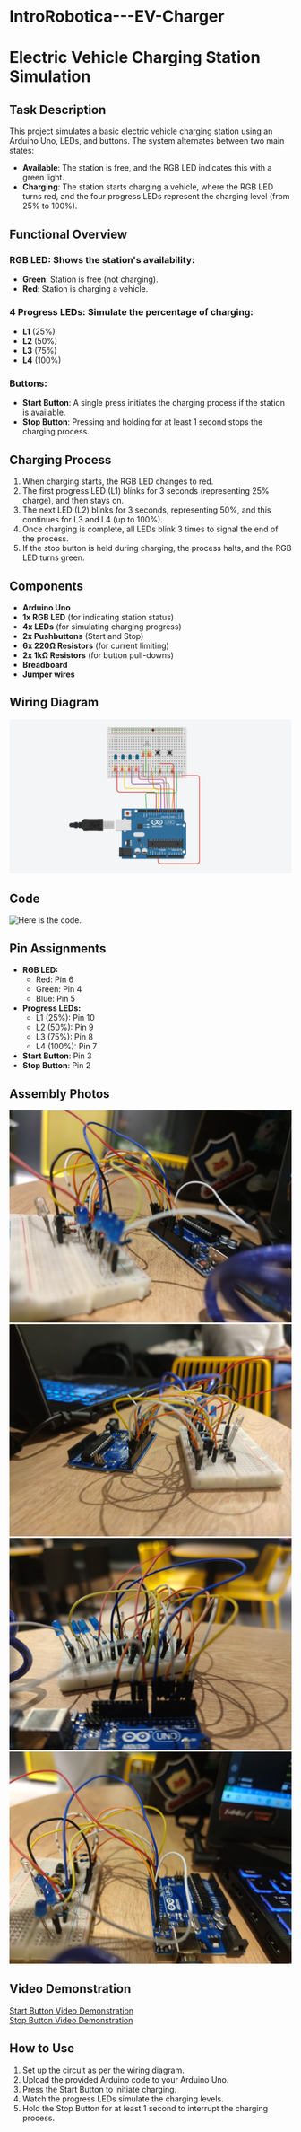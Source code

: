 # IntroRobotica---EV-Charger


# Electric Vehicle Charging Station Simulation

## Task Description
This project simulates a basic electric vehicle charging station using an Arduino Uno, LEDs, and buttons. The system alternates between two main states:

- **Available**: The station is free, and the RGB LED indicates this with a green light.
- **Charging**: The station starts charging a vehicle, where the RGB LED turns red, and the four progress LEDs represent the charging level (from 25% to 100%).

## Functional Overview

### RGB LED: Shows the station's availability:
- **Green**: Station is free (not charging).
- **Red**: Station is charging a vehicle.

### 4 Progress LEDs: Simulate the percentage of charging:
- **L1** (25%)
- **L2** (50%)
- **L3** (75%)
- **L4** (100%)

### Buttons:
- **Start Button**: A single press initiates the charging process if the station is available.
- **Stop Button**: Pressing and holding for at least 1 second stops the charging process.

## Charging Process
1. When charging starts, the RGB LED changes to red.
2. The first progress LED (L1) blinks for 3 seconds (representing 25% charge), and then stays on.
3. The next LED (L2) blinks for 3 seconds, representing 50%, and this continues for L3 and L4 (up to 100%).
4. Once charging is complete, all LEDs blink 3 times to signal the end of the process.
5. If the stop button is held during charging, the process halts, and the RGB LED turns green.

## Components
- **Arduino Uno**
- **1x RGB LED** (for indicating station status)
- **4x LEDs** (for simulating charging progress)
- **2x Pushbuttons** (Start and Stop)
- **6x 220Ω Resistors** (for current limiting)
- **2x 1kΩ Resistors** (for button pull-downs)
- **Breadboard**
- **Jumper wires**

## Wiring Diagram
![Wiring Diagram](./imagini/schema_circuit.PNG)

## Code
![Here is the code.](./code)

## Pin Assignments
- **RGB LED:**
  - Red: Pin 6
  - Green: Pin 4
  - Blue: Pin 5
- **Progress LEDs:**
  - L1 (25%): Pin 10
  - L2 (50%): Pin 9
  - L3 (75%): Pin 8
  - L4 (100%): Pin 7
- **Start Button**: Pin 3
- **Stop Button**: Pin 2

## Assembly Photos

![Assembly Photo 1](./imagini/poza_circuit1.jpeg)
![Assembly Photo 2](./imagini/poza_circuit2.jpeg)
![Assembly Photo 3](./imagini/poza_circuit3.jpeg)
![Assembly Photo 4](./imagini/poza_circuit4.jpeg)

## Video Demonstration

[Start Button Video Demonstration](https://youtu.be/qE5U2V8zHOs)  
[Stop Button Video Demonstration](https://youtu.be/PNKp6y91FdA)


## How to Use
1. Set up the circuit as per the wiring diagram.
2. Upload the provided Arduino code to your Arduino Uno.
3. Press the Start Button to initiate charging.
4. Watch the progress LEDs simulate the charging levels.
5. Hold the Stop Button for at least 1 second to interrupt the charging process.
